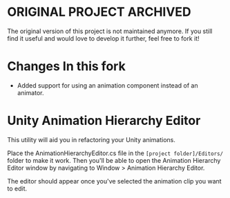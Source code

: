 # __ORIGINAL PROJECT ARCHIVED__

The original version of this project is not maintained anymore. If you still find it useful and would love to develop it further, feel free to fork it!


Changes In this fork
================================

- Added support for using an animation component instead of an animator.


Unity Animation Hierarchy Editor
================================

This utility will aid you in refactoring your Unity animations.

Place the AnimationHierarchyEditor.cs file in the `[project folder]/Editors/` folder to make it work. Then you'll be able to open the Animation Hierarchy Editor window by navigating to Window > Animation Hierarchy Editor.

The editor should appear once you've selected the animation clip you want to edit.
